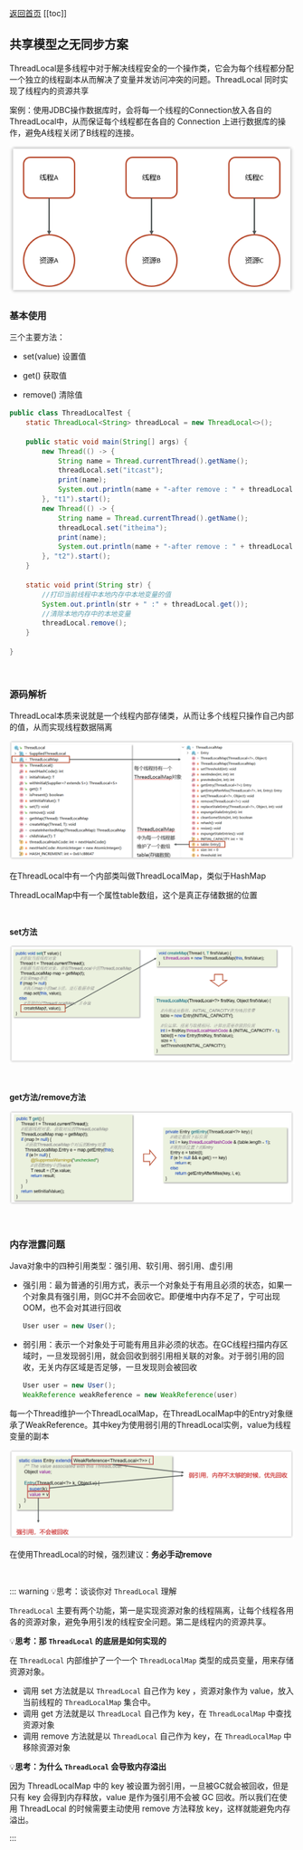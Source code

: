 [返回首页](index.md)
[[toc]]

共享模型之无同步方案
--------------------

ThreadLocal是多线程中对于解决线程安全的一个操作类，它会为每个线程都分配一个独立的线程副本从而解决了变量并发访问冲突的问题。ThreadLocal 同时实现了线程内的资源共享

案例：使用JDBC操作数据库时，会将每一个线程的Connection放入各自的ThreadLocal中，从而保证每个线程都在各自的 Connection 上进行数据库的操作，避免A线程关闭了B线程的连接。

![image-20230505224057228](assets/image-20230505224057228.png)

### 基本使用

三个主要方法：

- set(value) 设置值

- get() 获取值

- remove() 清除值

```java
public class ThreadLocalTest {
    static ThreadLocal<String> threadLocal = new ThreadLocal<>();

    public static void main(String[] args) {
        new Thread(() -> {
            String name = Thread.currentThread().getName();
            threadLocal.set("itcast");
            print(name);
            System.out.println(name + "-after remove : " + threadLocal.get());
        }, "t1").start();
        new Thread(() -> {
            String name = Thread.currentThread().getName();
            threadLocal.set("itheima");
            print(name);
            System.out.println(name + "-after remove : " + threadLocal.get());
        }, "t2").start();
    }

    static void print(String str) {
        //打印当前线程中本地内存中本地变量的值
        System.out.println(str + " :" + threadLocal.get());
        //清除本地内存中的本地变量
        threadLocal.remove();
    }

}
```

<br/>

### 源码解析

ThreadLocal本质来说就是一个线程内部存储类，从而让多个线程只操作自己内部的值，从而实现线程数据隔离

![image-20230505224341410](assets/image-20230505224341410.png)

在ThreadLocal中有一个内部类叫做ThreadLocalMap，类似于HashMap

ThreadLocalMap中有一个属性table数组，这个是真正存储数据的位置

<br/>

**set方法**

![image-20230505224626253](assets/image-20230505224626253.png)

<Br/>

**get方法/remove方法**

![image-20230505224715087](assets/image-20230505224715087.png)

<br/>

### 内存泄露问题

Java对象中的四种引用类型：强引用、软引用、弱引用、虚引用

- 强引用：最为普通的引用方式，表示一个对象处于有用且必须的状态，如果一个对象具有强引用，则GC并不会回收它。即便堆中内存不足了，宁可出现OOM，也不会对其进行回收

  ```java
  User user = new User();
  ```

- 弱引用：表示一个对象处于可能有用且非必须的状态。在GC线程扫描内存区域时，一旦发现弱引用，就会回收到弱引用相关联的对象。对于弱引用的回收，无关内存区域是否足够，一旦发现则会被回收

  ```java
  User user = new User();
  WeakReference weakReference = new WeakReference(user)
  ```

每一个Thread维护一个ThreadLocalMap，在ThreadLocalMap中的Entry对象继承了WeakReference。其中key为使用弱引用的ThreadLocal实例，value为线程变量的副本

![image-20230505224857538](assets/image-20230505224857538.png)

在使用ThreadLocal的时候，强烈建议：**务必手动remove**



<br/>

::: warning 💡思考：谈谈你对 `ThreadLocal` 理解

`ThreadLocal` 主要有两个功能，第一是实现资源对象的线程隔离，让每个线程各用各的资源对象，避免争用引发的线程安全问题。第二是线程内的资源共享。

💡**思考：那 `ThreadLocal` 的底层是如何实现的**

在 `ThreadLocal` 内部维护了一个一个 `ThreadLocalMap` 类型的成员变量，用来存储资源对象。

- 调用 set 方法就是以 `ThreadLocal` 自己作为 key ，资源对象作为 value，放入当前线程的 `ThreadLocalMap` 集合中。
- 调用 get 方法就是以 `ThreadLocal` 自己作为 key，在 `ThreadLocalMap` 中查找资源对象
- 调用 remove 方法就是以 `ThreadLocal` 自己作为 key，在 `ThreadLocalMap` 中移除资源对象

💡**思考：为什么 `ThreadLocal` 会导致内存溢出**

因为 ThreadLocalMap 中的 key 被设置为弱引用，一旦被GC就会被回收，但是只有 key 会得到内存释放，value 是作为强引用不会被 GC 回收。所以我们在使用 ThreadLocal 的时候需要主动使用 remove 方法释放 key，这样就能避免内存溢出。

:::

<br/>

